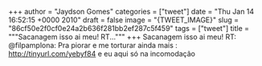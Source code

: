 
+++
author = "Jaydson Gomes"
categories = ["tweet"]
date = "Thu Jan 14 16:52:15 +0000 2010"
draft = false
image = "{TWEET_IMAGE}"
slug = "86cf50e2f0cf0e24a2b636f281bb2ef287c5f459"
tags = ["tweet"]
title = """Sacanagem isso ai meu! RT..."""
+++
Sacanagem isso ai meu! RT: @filpamplona: Pra piorar e me torturar ainda mais : http://tinyurl.com/yebyf84 e eu aqui só na incomodação
